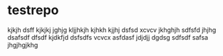 # testrepo
kjkjh
dsff
kjkjkj
jghjg
kljjhkjh
kjhkh
kjjhj
dsfsd
xcvcv
jkhghjh
sdfsfd
jhjhg
dsafsdf
dfsdf
kjdkfjd
dsfsdfs
vcvcx
asfdasf
jdjdjj
dgdsg
sdfsdf
safsa
jhgjhgjkhg
